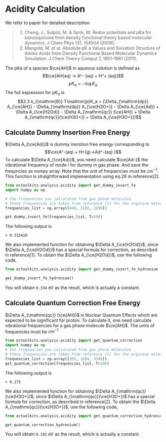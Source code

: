 # Acidity Calculation
We refer to paper for detailed description
>1. Cheng, J., Sulpizi, M. & Sprik, M. Redox potentials and pKa for benzoquinone from density functional theory based molecular dynamics. J Chem Phys 131, 154504 (2009).
>2. Mangold, M. et al. Absolute pK a Values and Solvation Structure of Amino Acids from Density Functional Based Molecular Dynamics Simulation. J Chem Theory Comput 7, 1951–1961 (2011).

The pKa of a species $\ce{AH}$ in aqueous solution is defined as
$$\ce{AH(aq) -> A^- (aq) + H^+ (aq)}$$
$$\mathrm{p}K_a = -\log{K_a}$$
The full expression for $\mathrm{p}K_a$ is
$$2.3 k_{\mathrm{B}} T\mathrm{p}K_a =   (\Delta_{\mathrm{dp}} A_{\ce{AH}} - \Delta_{\mathrm{dp}}  A_{\ce{H3O+}} - \Delta A_{\ce{Ad}} + \Delta A_{\ce{H2Od}} - \Delta A_{\mathrm{qc}} (\ce{AH}) + \Delta A_{\mathrm{qc}}(\ce{H3O+}) +  \Delta A_{\ce{H3O+}})$$

## Calculate Dummy Insertion Free Energy

$\Delta A_{\ce{Ad}}$ is dummy inerstion free energy corresponding to
$$\ce{A^-(aq) + H+(g)->Ad^-(aq) }$$
To calculate $\Delta A_{\ce{Ad}}$, you need calculate $\ce{Ad-}$ the vibrational frequency of mode i for dummy in gas phase. And save the frequncies as numpy array. Note that the unit of frequencies must be $cm^{-1}$. This function is straightforward implementation using eq.26 in reference[2].
```python
from ectoolkits.analysis.acidity import get_dummy_insert_fe
import numpy as np

# the frequencies you calculated from gas phase molecules
# these frequencies are taken from reference [2] for the arginine molecule.
frequencies_list = np.array([440, 1182, 2290])

get_dummy_insert_fe(frequencies_list, T=298)
```
The following output is
```shell
> 0.315428
```

We also implemented function for obtaining $\Delta A_{\ce{H2Od}}$, since $\Delta A_{\ce{H2Od}}$ has a special formula for correction, as described in reference[1]. To obtain the $\Delta A_{\ce{H2Od}}$, use the following code,
```python
from ectoolkits.analysis.acidity import get_dummy_insert_fe_hydronium

get_dummy_insert_fe_hydronium()
```
You will obtain `0.334` eV as the result, which is actually a constant.

## Calculate Quantum Correction Free Energy

$\Delta A_{\mathrm{qc}} (\ce{AH})$ is Nuclear Quantum Effects which are expected to be significant for proton. To calculate it, one need calculate vibrational frequencies for a gas phase molecule $\ce{AH}$. The units of frequencies must be $cm^{-1}$
```python
from ectoolkits.analysis.acidity import get_quantum_correction
import numpy as np
# the frequencies you calculated from gas phase molecules
# these frequencies are taken from reference [2] for the arginine molecule.
frequencies_list = np.array([263, 1204, 3340])
get_quantum_correction(frequencies_list, T=298)
```

The following output is
```shell
> 0.175
```

We also implemented function for obtaining $\Delta A_{\mathrm{qc}}(\ce{H3O+})$, since $\Delta A_{\mathrm{qc}}(\ce{H3O+})$ has a special formula for correction, as described in reference[2]. To obtain the $\Delta A_{\mathrm{qc}}(\ce{H3O+})$, use the following code,
```python
from ectoolkits.analysis.acidity import get_quantum_correction_hydronium

get_quantum_correction_hydronium()
```
You will obtain `0.192` eV as the result, which is actually a constant.
